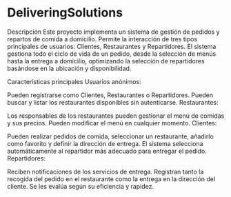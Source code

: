 # DeliveringSolutions
Descripción
Este proyecto implementa un sistema de gestión de pedidos y repartos de comida a domicilio. Permite la interacción de tres tipos principales de usuarios: Clientes, Restaurantes y Repartidores. El sistema gestiona todo el ciclo de vida de un pedido, desde la selección de menús hasta la entrega a domicilio, optimizando la selección de repartidores basándose en la ubicación y disponibilidad.

Características principales
Usuarios anónimos:

Pueden registrarse como Clientes, Restaurantes o Repartidores.
Pueden buscar y listar los restaurantes disponibles sin autenticarse.
Restaurantes:

Los responsables de los restaurantes pueden gestionar el menú de comidas y sus precios.
Pueden modificar el menú en cualquier momento.
Clientes:

Pueden realizar pedidos de comida, seleccionar un restaurante, añadirlo como favorito y definir la dirección de entrega.
El sistema selecciona automáticamente al repartidor más adecuado para entregar el pedido.
Repartidores:

Reciben notificaciones de los servicios de entrega.
Registran tanto la recogida del pedido en el restaurante como la entrega en la dirección del cliente.
Se les evalúa según su eficiencia y rapidez.
